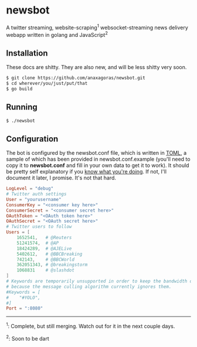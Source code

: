 # newsbot

A twitter streaming, website-scraping<sup>1</sup> websocket-streaming news delivery webapp written in golang and JavaScript<sup>2</sup>

## Installation

These docs are shitty.  They are also new, and will be less shitty very soon.

```bash
$ git clone https://github.com/anaxagoras/newsbot.git
$ cd wherever/you/just/put/that
$ go build
```

## Running

```bash
$ ./newsbot
```

## Configuration

The bot is configured by the newsbot.conf file, which is written in [TOML](https://github.com/mojombo/toml/blob/master/versions/toml-v0.2.0.md),
a sample of which has been provided in newsbot.conf.example (you'll need to copy it to **newsbot.conf** and fill
in your own data to get it to work). It should be pretty self explanatory if you [know what you're doing](https://dev.twitter.com/apps).  If not, I'll document it later, I promise. It's not that hard.

```toml
LogLevel = "debug"
# Twitter auth settings
User = "yourusername"
ConsumerKey = "<consumer key here>"
ConsumerSecret = "<consumer secret here>"
OAuthToken = "<OAuth token here>"
OAuthSecret = "<OAuth secret here>"
# Twitter users to follow
Users = [
    1652541,   # @Reuters
    51241574,  # @AP
    18424289,  # @AJELive
    5402612,   # @BBCBreaking
    742143,    # @BBCWorld
    362051343, # @breakingstorm
    1068831    # @slashdot
]
# Keywords are temporarily unsupported in order to keep the bandwidth down and
# because the message culling algorithm currently ignores them.
#Keywords = [
#    "#YOLO",
#]
Port = ":8080"
```
----
<sup>1</sup>: Complete, but still merging. Watch out for it in the next couple days.

<sup>2</sup>: Soon to be dart
